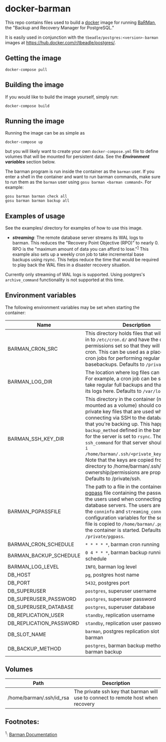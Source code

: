 # docker-barman

This repo contains files used to build a [docker](https://www.docker.com) image
for running [BaRMan](https://github.com/2ndquadrant-it/barman), the "Backup and
Recovery Manager for PostgreSQL."

It is easily used in conjunction with the `tbeadle/postgres:<version>-barman`
images at https://hub.docker.com/r/tbeadle/postgres/.

## Getting the image

`docker-compose pull`

## Building the image

If you would like to build the image yourself, simply run:

`docker-compose build`

## Running the image

Running the image can be as simple as

`docker-compose up`

but you will likely want to create your own `docker-compose.yml` file to define
volumes that will be mounted for persistent data.  See the ***Environment
variables*** section below.

The barman program is run inside the container as the `barman` user.  If you
enter a shell in the container and want to run barman commands, make sure to run
them as the `barman` user using `gosu barman <barman command>`.  For example:

```
gosu barman barman check all
gosu barman barman backup all
```

## Examples of usage

See the examples/ directory for examples of how to use this image.

 * ***streaming***: The remote database server streams its WAL logs to barman.
   This reduces the "Recovery Point Objective (RPO)" to nearly 0.  RPO is the
   "maximum amount of data you can afford to lose."<sup>[1](#barman_docs)</sup>
   This example also sets up  a weekly cron job to take incremental base backups
   using rsync.  This helps reduce the time that would be required to play back
   the WAL files in a disaster recovery situation.

Currently only streaming of WAL logs is supported.  Using postgres's
`archive_command` functionality is not supported at this time.

## Environment variables

The following environment variables may be set when starting the container:

| Name                               | Description                                                                                                                                                                                                                                                                                                                                                                                                                                                                                                                                             |
| ----                               | -----------                                                                                                                                                                                                                                                                                                                                                                                                                                                                                                                                             |
| BARMAN_CRON_SRC                    | This directory holds files that will be copied in to `/etc/cron.d/` and have the correct permissions set so that they will be run via cron.  This can be used as a place to put cron jobs for performing regular basebackups.  Defaults to `/private/cron.d`.
| BARMAN_LOG_DIR                     | The location where log files can be stored.  For example, a cron job can be set up to take regular full backups and that can send its logs here.  Defaults to `/var/log/barman`.                                                                                                                                                                                                                                                                                                                                                                        |
| BARMAN_SSH_KEY_DIR                 | This directory in the container (most likely mounted as a volume) should contain SSH private key files that are used when connecting via SSH to the database servers that you're backing up.  This happens if the `backup_method` defined in the barman config for the server is set to `rsync`.  The `ssh_command` for that server should include `-i /home/barman/.ssh/<private_key_filename>`.  Note that the keys are copied from this directory to /home/barman/.ssh/ to ensure ownership/permissions are properly set.  Defaults to /private/ssh. |
| BARMAN_PGPASSFILE                  | The path to a file in the container that is a [pgpass](https://www.postgresql.org/docs/9.6/static/libpq-pgpass.html) file containing the passwords for the users used when connecting to the database servers.  The users are defined by the `conninfo` and `streaming_conninfo` configuration variables for the servers.  This file is copied to `/home/barman/.pgpass` when the container is started.  Defaults to `/private/pgpass`.                                                                                                                 |
| BARMAN_CRON_SCHEDULE               | `* * * * *`, barman cron running scheduel
| BARMAN_BACKUP_SCHEDULE             | `0 4 * * *`, barman backup running schedule
| BARMAN_LOG_LEVEL                   | `INFO`, barman log level
| DB_HOST                            | `pg`, postgres host name
| DB_PORT                            | `5432`, postgres port
| DB_SUPERUSER                       | `postgres`, superuser username
| DB_SUPERUSER_PASSWORD              | `postgres`, superuser password
| DB_SUPERUSER_DATABASE              | `postgres`, superuser database
| DB_REPLICATION_USER                | `standby`, replication username
| DB_REPLICATION_PASSWORD            | `standby`, replication user password
| DB_SLOT_NAME                       | `barman`, postgres replication slot name for barman
| DB_BACKUP_METHOD                   | `postgres`, barman backup method, see barman backup

## Volumes

| Path                     | Description                                                                      |
|--------------------------|----------------------------------------------------------------------------------|
| /home/barman/.ssh/id_rsa | The private ssh key that barman will use to connect to remote host when recovery |

## Footnotes:

<a name='barman_docs'><sup>1</sup></a>: [Barman Documentation](http://docs.pgbarman.org/release/2.1/)
